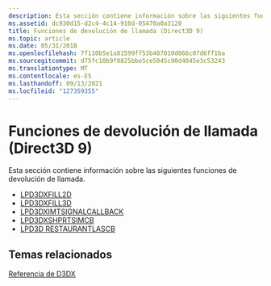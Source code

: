 ```yaml
---
description: Esta sección contiene información sobre las siguientes funciones de devolución de llamada.
ms.assetid: dc930d15-d2c4-4c14-910d-05470a0a3120
title: Funciones de devolución de llamada (Direct3D 9)
ms.topic: article
ms.date: 05/31/2018
ms.openlocfilehash: 7f110b5e1a81599ff53b407010d066c07d6ff1ba
ms.sourcegitcommit: d75fc10b9f0825bbe5ce5045c90d4045e3c53243
ms.translationtype: MT
ms.contentlocale: es-ES
ms.lasthandoff: 09/13/2021
ms.locfileid: "127359355"
---
```

# <a name="callback-functions-direct3d-9"></a>Funciones de devolución de llamada (Direct3D 9)

Esta sección contiene información sobre las siguientes funciones de devolución de llamada.

-   [LPD3DXFILL2D](lpd3dxfill2d.md)
-   [LPD3DXFILL3D](lpd3dxfill3d.md)
-   [LPD3DXIMTSIGNALCALLBACK](lpd3dximtsignalcallback.md)
-   [LPD3DXSHPRTSIMCB](lpd3dxshprtsimcb.md)
-   [LPD3D RESTAURANTLASCB](lpd3dxuvatlascb.md)

## <a name="related-topics"></a>Temas relacionados

<dl> <dt>

[Referencia de D3DX](dx9-graphics-reference-d3dx.md)
</dt> </dl>

 

 



